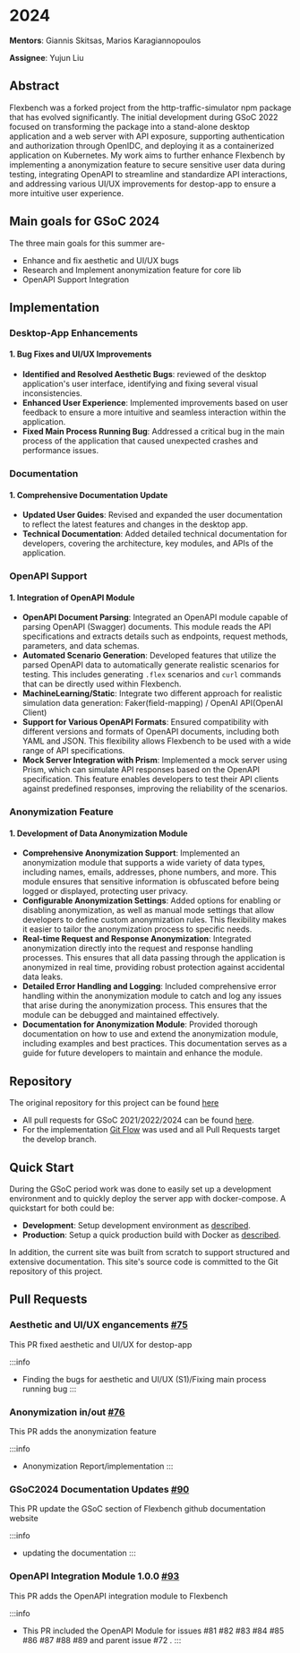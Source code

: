 # 2024

**Mentors**: Giannis Skitsas, Marios Karagiannopoulos

**Assignee**: Yujun Liu

## Abstract

Flexbench was a forked project from the http-traffic-simulator npm package that has evolved significantly. The initial development during GSoC 2022 focused on transforming the package into a stand-alone desktop application and a web server with API exposure, supporting authentication and authorization through OpenIDC, and deploying it as a containerized application on Kubernetes. My work aims to further enhance Flexbench by implementing a anonymization feature to secure sensitive user data during testing, integrating OpenAPI to streamline and standardize API interactions, and addressing various UI/UX improvements for destop-app to ensure a more intuitive user experience. 

## Main goals for GSoC 2024

The three main goals for this summer are-

- Enhance and fix aesthetic and UI/UX bugs
- Research and Implement anonymization feature for core lib
- OpenAPI Support Integration

## Implementation 

### Desktop-App Enhancements

#### 1. Bug Fixes and UI/UX Improvements
- **Identified and Resolved Aesthetic Bugs**: reviewed of the desktop application's user interface, identifying and fixing several visual inconsistencies. 
- **Enhanced User Experience**: Implemented improvements based on user feedback to ensure a more intuitive and seamless interaction within the application. 
- **Fixed Main Process Running Bug**: Addressed a critical bug in the main process of the application that caused unexpected crashes and performance issues. 

### Documentation

#### 1. Comprehensive Documentation Update
- **Updated User Guides**: Revised and expanded the user documentation to reflect the latest features and changes in the desktop app. 
- **Technical Documentation**: Added detailed technical documentation for developers, covering the architecture, key modules, and APIs of the application. 

### OpenAPI Support

#### 1. Integration of OpenAPI Module
- **OpenAPI Document Parsing**: Integrated an OpenAPI module capable of parsing OpenAPI (Swagger) documents. This module reads the API specifications and extracts details such as endpoints, request methods, parameters, and data schemas.
- **Automated Scenario Generation**: Developed features that utilize the parsed OpenAPI data to automatically generate realistic scenarios for testing. This includes generating `.flex` scenarios and `curl` commands that can be directly used within Flexbench.
- **MachineLearning/Static**: Integrate two different approach for realistic simulation data generation: Faker(field-mapping) / OpenAI API(OpenAI Client)
- **Support for Various OpenAPI Formats**: Ensured compatibility with different versions and formats of OpenAPI documents, including both YAML and JSON. This flexibility allows Flexbench to be used with a wide range of API specifications.
- **Mock Server Integration with Prism**: Implemented a mock server using Prism, which can simulate API responses based on the OpenAPI specification. This feature enables developers to test their API clients against predefined responses, improving the reliability of the scenarios.

### Anonymization Feature

#### 1. Development of Data Anonymization Module
- **Comprehensive Anonymization Support**: Implemented an anonymization module that supports a wide variety of data types, including names, emails, addresses, phone numbers, and more. This module ensures that sensitive information is obfuscated before being logged or displayed, protecting user privacy.
- **Configurable Anonymization Settings**: Added options for enabling or disabling anonymization, as well as manual mode settings that allow developers to define custom anonymization rules. This flexibility makes it easier to tailor the anonymization process to specific needs.
- **Real-time Request and Response Anonymization**: Integrated anonymization directly into the request and response handling processes. This ensures that all data passing through the application is anonymized in real time, providing robust protection against accidental data leaks.
- **Detailed Error Handling and Logging**: Included comprehensive error handling within the anonymization module to catch and log any issues that arise during the anonymization process. This ensures that the module can be debugged and maintained effectively.
- **Documentation for Anonymization Module**: Provided thorough documentation on how to use and extend the anonymization module, including examples and best practices. This documentation serves as a guide for future developers to maintain and enhance the module.


## Repository

The original repository for this project can be found [here](https://github.com/flexivian/flexbench) 

- All pull requests for GSoC 2021/2022/2024 can be found [here](https://github.com/flexivian/flexbench/pulls?q=).
- For the implementation [Git Flow](https://www.atlassian.com/git/tutorials/comparing-workflows/gitflow-workflow) was used and all Pull Requests target the develop branch.
<!-- - All Pull Requests are squashed to one commit so that the history of the repository is cleaner. -->

## Quick Start

During the GSoC period work was done to easily set up a development environment and to quickly deploy the server app with docker-compose. A quickstart for both could be:

- **Development**: Setup development environment as [described](../Installation/development.md).
- **Production**: Setup a quick production build with Docker as [described](../Installation/production.md).

In addition, the current site was built from scratch to support structured and extensive documentation. This site's source code is committed to the Git repository of this project.

## Pull Requests

### Aesthetic and UI/UX engancements [#75](https://github.com/flexivian/flexbench/pull/75)

This PR fixed aesthetic and UI/UX for destop-app

:::info
- Finding the bugs for aesthetic and UI/UX (S1)/Fixing main process running bug
:::

### Anonymization in/out [#76](https://github.com/flexivian/flexbench/pull/76)

This PR adds the anonymization feature 

:::info
- Anonymization Report/implementation
:::

### GSoC2024 Documentation Updates [#90](https://github.com/flexivian/flexbench/pull/90)

This PR update the GSoC section of Flexbench github documentation website 

:::info
- updating the documentation
:::

### OpenAPI Integration Module 1.0.0 [#93](https://github.com/flexivian/flexbench/pull/93)

This PR adds the OpenAPI integration module to Flexbench

:::info
- This PR included the OpenAPI Module for issues #81 #82 #83 #84 #85 #86 #87 #88 #89 and parent issue #72 .
:::


